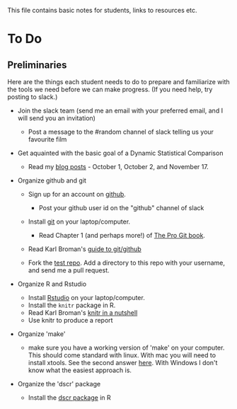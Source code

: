 This file contains basic notes for students, links to resources etc. 

# To Do

## Preliminaries

Here are the things each student needs to do to prepare and familiarize with the tools we need before we can make progress.
(If you need help, try posting to slack.)

* Join the slack team (send me an email with your preferred email, and I will send you an invitation)
	* Post a message to the #random channel of slack telling us your favourite film

* Get aquainted with the basic goal of a Dynamic Statistical Comparison
	* Read my [blog posts](http://stephens999.github.io/blog/) - October 1, October 2, and November 17.  


* Organize github and git
	* Sign up for an account on [github](http://www.github.com). 
		* Post your github user id on the "github" channel of slack

	* Install [git](http://git-scm.com) on your laptop/computer.
		* Read Chapter 1 (and perhaps more!) of [The Pro Git book](http://git-scm.com/book/en/v2/Getting-Started-About-Version-Control).	

	* Read Karl Broman's [guide to git/github](http://kbroman.org/github_tutorial/)
	* Fork the [test repo](http://github.com/stephens999/test). Add a directory to this repo with your username, and send me a pull request.
	
 
* Organize R and Rstudio
	* Install [Rstudio](http://www.rstudio.com) on your laptop/computer.
	* Install the ``knitr`` package in R.
	* Read Karl Broman's [knitr in a nutshell](http://kbroman.org/knitr_knutshell/)
 	* Use knitr to produce a report

* Organize 'make'
	* make sure you have a working version of 'make' on your computer. This should come standard with linux. With mac you will need to install xtools. 
See the second answer [here](http://stackoverflow.com/questions/6767481/where-can-i-find-make-program-for-mac-os-x-lion). With Windows I don't know what the easiest approach is.  


* Organize the 'dscr' package
	* Install the [dscr package](https://github.com/stephens999/dscr) in R
